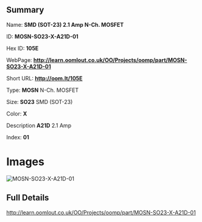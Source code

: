 

## Summary
 
Name: __SMD (SOT-23) 2.1 Amp N-Ch. MOSFET__

ID: __MOSN-SO23-X-A21D-01__

Hex ID: __105E__

WebPage: __http://learn.oomlout.co.uk/OO/Projects/oomp/part/MOSN-SO23-X-A21D-01__

Short URL: __http://oom.lt/105E__


Type: __MOSN__ N-Ch. MOSFET 

Size: __SO23__ SMD (SOT-23) 

Color: __X__  

Description __A21D__ 2.1 Amp 

Index: __01__


# Images
![MOSN-SO23-X-A21D-01](http://oomlout.com/oomp-gen/parts/MOSN-SO23-X-A21D-01/MOSN-SO23-X-A21D-01_420.jpg)



## Full Details

 http://learn.oomlout.co.uk/OO/Projects/oomp/part/MOSN-SO23-X-A21D-01














